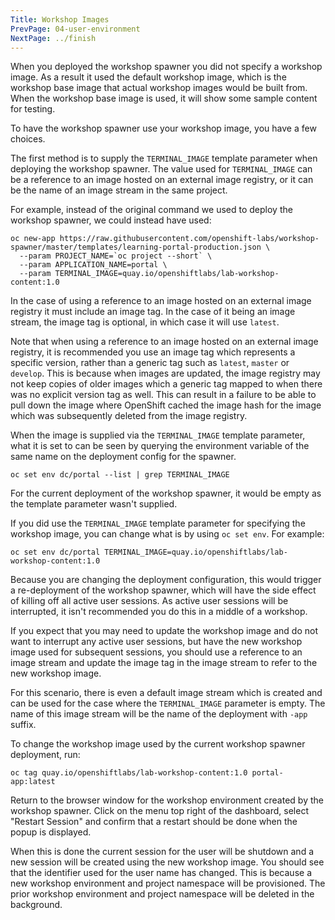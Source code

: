 ```yaml
---
Title: Workshop Images
PrevPage: 04-user-environment
NextPage: ../finish
---
```


When you deployed the workshop spawner you did not specify a workshop image. As a result it used the default workshop image, which is the workshop base image that actual workshop images would be built from. When the workshop base image is used, it will show some sample content for testing.

To have the workshop spawner use your workshop image, you have a few choices.

The first method is to supply the `TERMINAL_IMAGE` template parameter when deploying the workshop spawner. The value used for `TERMINAL_IMAGE` can be a reference to an image hosted on an external image registry, or it can be the name of an image stream in the same project.

For example, instead of the original command we used to deploy the workshop spawner, we could instead have used:

```
oc new-app https://raw.githubusercontent.com/openshift-labs/workshop-spawner/master/templates/learning-portal-production.json \
  --param PROJECT_NAME=`oc project --short` \
  --param APPLICATION_NAME=portal \
  --param TERMINAL_IMAGE=quay.io/openshiftlabs/lab-workshop-content:1.0
```

In the case of using a reference to an image hosted on an external image registry it must include an image tag. In the case of it being an image stream, the image tag is optional, in which case it will use `latest`.

Note that when using a reference to an image hosted on an external image registry, it is recommended you use an image tag which represents a specific version, rather than a generic tag such as `latest`, `master` or `develop`. This is because when images are updated, the image registry may not keep copies of older images which a generic tag mapped to when there was no explicit version tag as well. This can result in a failure to be able to pull down the image where OpenShift cached the image hash for the image which was subsequently deleted from the image registry.

When the image is supplied via the `TERMINAL_IMAGE` template parameter, what it is set to can be seen by querying the environment variable of the same name on the deployment config for the spawner.

```execute
oc set env dc/portal --list | grep TERMINAL_IMAGE
```

For the current deployment of the workshop spawner, it would be empty as the template parameter wasn't supplied.

If you did use the `TERMINAL_IMAGE` template parameter for specifying the workshop image, you can change what is by using `oc set env`. For example:

```
oc set env dc/portal TERMINAL_IMAGE=quay.io/openshiftlabs/lab-workshop-content:1.0
```

Because you are changing the deployment configuration, this would trigger a re-deployment of the workshop spawner, which will have the side effect of killing off all active user sessions. As active user sessions will be interrupted, it isn't recommended you do this in a middle of a workshop.

If you expect that you may need to update the workshop image and do not want to interrupt any active user sessions, but have the new workshop image used for subsequent sessions, you should use a reference to an image stream and update the image tag in the image stream to refer to the new workshop image.

For this scenario, there is even a default image stream which is created and can be used for the case where the `TERMINAL_IMAGE` parameter is empty. The name of this image stream will be the name of the deployment with `-app` suffix.

To change the workshop image used by the current workshop spawner deployment, run:

```execute
oc tag quay.io/openshiftlabs/lab-workshop-content:1.0 portal-app:latest
```

Return to the browser window for the workshop environment created by the workshop spawner. Click on the menu top right of the dashboard, select "Restart Session" and confirm that a restart should be done when the popup is displayed.

When this is done the current session for the user will be shutdown and a new session will be created using the new workshop image. You should see that the identifier used for the user name has changed. This is because a new workshop environment and project namespace will be provisioned. The prior workshop environment and project namespace will be deleted in the background.
